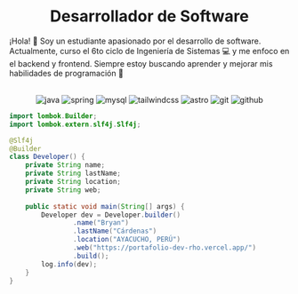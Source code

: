 <h1 align="center">
<b>Desarrollador de Software</b>
</h1>

¡Hola! 👋 Soy un estudiante apasionado por el desarrollo de software. Actualmente, curso el 6to ciclo de Ingeniería de Sistemas 💻 y me enfoco en el backend y frontend. Siempre estoy buscando aprender y mejorar mis habilidades de programación 🚀

<br>


<div align="center">
<img src="https://img.shields.io/badge/-Java-F89820?style=for-the-badge&logo=java&logoColor=F89820&labelColor=282828" alt="java">
<img src="https://img.shields.io/badge/-Spring-6DB33F?style=for-the-badge&logo=spring&logoColor=6DB33F&labelColor=282828" alt="spring">
<img src="https://img.shields.io/badge/-MySQL-4479A1?style=for-the-badge&logo=mysql&logoColor=white&labelColor=282828" alt="mysql">
<img src="https://img.shields.io/badge/-Tailwind%20CSS-06B6D4?style=for-the-badge&logo=tailwindcss&logoColor=white&labelColor=282828" alt="tailwindcss">
<img src="https://img.shields.io/badge/-Astro-FF5D01?style=for-the-badge&logo=astro&logoColor=white&labelColor=282828" alt="astro">
<img src="https://img.shields.io/badge/-Git-F05032?style=for-the-badge&logo=git&logoColor=white&labelColor=282828" alt="git">
<img src="https://img.shields.io/badge/-GitHub-181717?style=for-the-badge&logo=github&logoColor=white&labelColor=282828" alt="github">
</div>


```java
import lombok.Builder;
import lombok.extern.slf4j.Slf4j;

@Slf4j
@Builder
class Developer() {
    private String name;
    private String lastName;
    private String location;
    private String web;
    
    public static void main(String[] args) {
        Developer dev = Developer.builder()
                .name("Bryan")
                .lastName("Cárdenas")
                .location("AYACUCHO, PERÚ")
                .web("https://portafolio-dev-rho.vercel.app/")
                .build();
        log.info(dev);
    }
}
```
